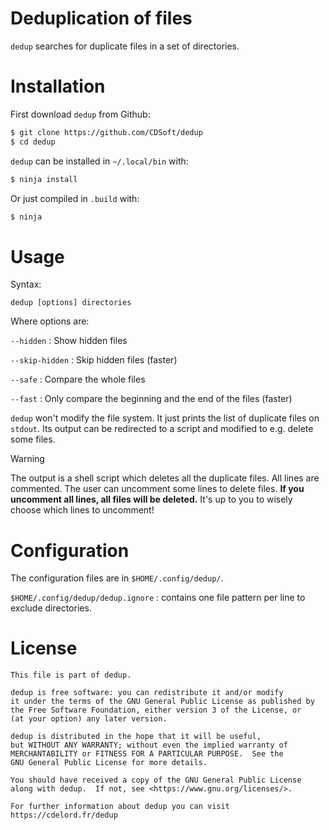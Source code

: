 # Deduplication of files

`dedup` searches for duplicate files in a set of directories.

# Installation

First download `dedup` from Github:

``` sh
$ git clone https://github.com/CDSoft/dedup
$ cd dedup
```

`dedup` can be installed in `~/.local/bin` with:

``` sh
$ ninja install
```

Or just compiled in `.build` with:

``` sh
$ ninja
```

# Usage

Syntax:

    dedup [options] directories

Where options are:

`--hidden`
:   Show hidden files

`--skip-hidden`
:   Skip hidden files (faster)

`--safe`
:   Compare the whole files

`--fast`
:   Only compare the beginning and the end of the files (faster)

`dedup` won't modify the file system.
It just prints the list of duplicate files on `stdout`.
Its output can be redirected to a script and modified to e.g. delete some files.

> [!WARNING]
> The output is a shell script which deletes all the duplicate files.
> All lines are commented.
> The user can uncomment some lines to delete files.
> **If you uncomment all lines, all files will be deleted.**
> It's up to you to wisely choose which lines to uncomment!

# Configuration

The configuration files are in `$HOME/.config/dedup/`.

`$HOME/.config/dedup/dedup.ignore`
:   contains one file pattern per line to exclude directories.

# License

    This file is part of dedup.

    dedup is free software: you can redistribute it and/or modify
    it under the terms of the GNU General Public License as published by
    the Free Software Foundation, either version 3 of the License, or
    (at your option) any later version.

    dedup is distributed in the hope that it will be useful,
    but WITHOUT ANY WARRANTY; without even the implied warranty of
    MERCHANTABILITY or FITNESS FOR A PARTICULAR PURPOSE.  See the
    GNU General Public License for more details.

    You should have received a copy of the GNU General Public License
    along with dedup.  If not, see <https://www.gnu.org/licenses/>.

    For further information about dedup you can visit
    https://cdelord.fr/dedup

